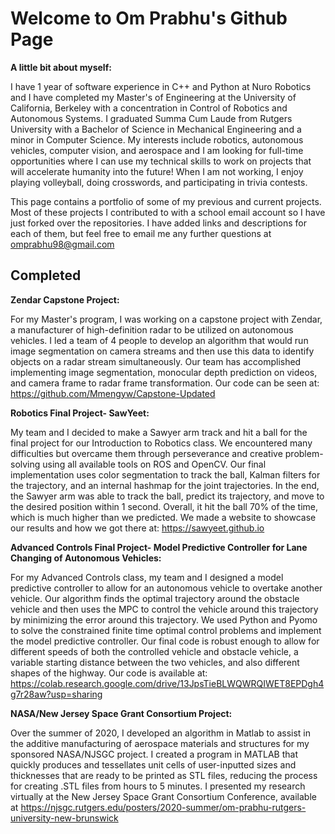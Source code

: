 # Welcome to Om Prabhu's Github Page


**A little bit about myself:**

I have 1 year of software experience in C++ and Python at Nuro Robotics and I have completed my Master's of Engineering at the University of California, Berkeley with a concentration in Control of Robotics and Autonomous Systems. I graduated Summa Cum Laude from Rutgers University with a Bachelor of Science in Mechanical Engineering and a minor in Computer Science. My interests include robotics, autonomous vehicles, computer vision, and aerospace and I am looking for full-time opportunities where I can use my technical skills to work on projects that will accelerate humanity into the future! When I am not working, I enjoy playing volleyball, doing crosswords, and participating in trivia contests.


This page contains a portfolio of some of my previous and current projects. Most of these projects I contributed to with a school email account so I have just forked over the repositories. I have added links and descriptions for each of them, but feel free to email me any further questions at omprabhu98@gmail.com

## Completed

**Zendar Capstone Project:** 

For my Master's program, I was working on a capstone project with Zendar, a manufacturer of high-definition radar to be utilized on autonomous vehicles. I led a team of 4 people to develop an algorithm that would run image segmentation on camera streams and then use this data to identify objects on a radar stream simultaneously. Our team has accomplished implementing image segmentation, monocular depth prediction on videos, and camera frame to radar frame transformation. Our code can be seen at: https://github.com/Mmengyw/Capstone-Updated

**Robotics Final Project- SawYeet:** 

My team and I decided to make a Sawyer arm track and hit a ball for the final project for our Introduction to Robotics class. We encountered many difficulties but overcame them through perseverance and creative problem-solving using all available tools on ROS and OpenCV. Our final implementation uses color segmentation to track the ball, Kalman filters for the trajectory, and an internal hashmap for the joint trajectories. In the end, the Sawyer arm was able to track the ball, predict its trajectory, and move to the desired position within 1 second. Overall, it hit the ball 70% of the time, which is much higher than we predicted. We made a website to showcase our results and how we got there at: https://sawyeet.github.io


**Advanced Controls Final Project- Model Predictive Controller for Lane Changing of Autonomous Vehicles:**

For my Advanced Controls class, my team and I designed a model predictive controller to allow for an autonomous vehicle to overtake another vehicle. Our algorithm  finds the optimal trajectory around the obstacle vehicle and then uses the MPC to control the vehicle around this trajectory by minimizing the error around this trajectory. We used Python and Pyomo to solve the constrained finite time optimal control problems and implement the model predictive controller. Our final code is robust enough to allow for different speeds of both the controlled vehicle and obstacle vehicle, a variable starting distance between the two vehicles, and also different shapes of the highway. Our code is available at: https://colab.research.google.com/drive/13JpsTieBLWQWRQIWET8EPDgh4g7r28aw?usp=sharing


**NASA/New Jersey Space Grant Consortium Project:**

Over the summer of 2020, I developed an algorithm in Matlab to assist in the additive manufacturing of aerospace materials and structures for my sponsored NASA/NJSGC project. I created a program in MATLAB that quickly produces and tessellates unit cells of user-inputted sizes and thicknesses that are ready to be printed as STL files, reducing the process for creating .STL files from hours to 5 minutes. I presented my research virtually at the New Jersey Space Grant Consortium Conference, available at https://njsgc.rutgers.edu/posters/2020-summer/om-prabhu-rutgers-university-new-brunswick 
